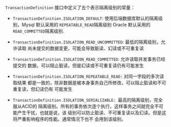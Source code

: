 `TransactionDefinition` 接⼝中定义了五个表示隔离级别的常量：

- `TransactionDefinition.ISOLATION_DEFAULT`: 使⽤后端数据库默认的隔离级别，Mysql 默认采⽤的 `REPEATABLE_READ`隔离级别 Oracle 默认采⽤的 `READ_COMMITTED`隔离级别.
- `TransactionDefinition.ISOLATION_READ_UNCOMMITTED`: 最低的隔离级别，允许读取 尚未提交的数据变更，可能会导致脏读、幻读或不可重复读
- `TransactionDefinition.ISOLATION_READ_COMMITTED`: 允许读取并发事务已经提交的 数据，可以阻⽌脏读，但是幻读或不可重复读仍有可能发⽣

- `TransactionDefinition.ISOLATION_REPEATABLE_READ:` 对同⼀字段的多次读取结果 都是⼀致的，除⾮数据是被本身事务⾃⼰所修改，可以阻⽌脏读和不可重复读，但幻读仍有 可能发⽣
- `TransactionDefinition.ISOLATION_SERIALIZABLE: `最⾼的隔离级别，完全服从ACID的 隔离级别。所有的事务依次逐个执⾏，这样事务之间就完全不可能产⽣⼲扰，也就是说，该 级别可以防⽌脏读、不可重复读以及幻读。但是这将严重影响程序的性能。通常情况下也不 会⽤到该级别。